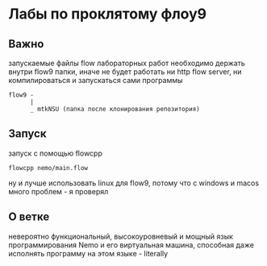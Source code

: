 # Лабы по проклятому флоу9

## Важно
запускаемые файлы flow лабораторных работ необходимо держать внутри flow9 папки, иначе не будет работать
ни http flow server, ни компилироваться и запускаться сами программы

```
flow9 -
      |
      _ mtkNSU (папка после клонирования репозитория)
```

## Запуск
запуск с помощью flowcpp
```
flowcpp nemo/main.flow
```

ну и лучше использовать linux для flow9, потому что с windows и macos много проблем - я проверял

## О ветке
невероятно функциональный, высокоуровневый и мощный язык программирования Nemo и его виртуальная машина, способная даже исполнять программу на этом языке - literally
